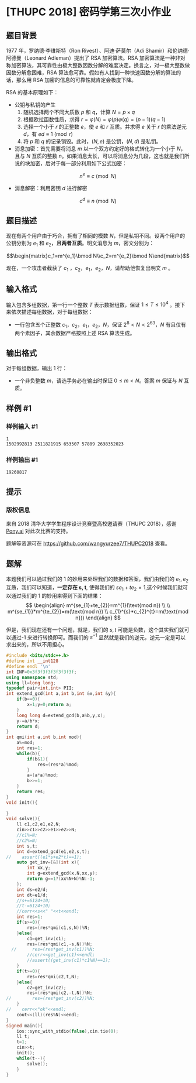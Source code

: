 # [THUPC 2018] 密码学第三次小作业

## 题目背景

1977 年，罗纳德·李维斯特（Ron Rivest）、阿迪·萨莫尔（Adi Shamir）和伦纳德·阿德曼（Leonard Adleman）提出了 RSA 加密算法。RSA 加密算法是一种非对称加密算法，其可靠性由极大整数因数分解的难度决定。换言之，对一极大整数做因数分解愈困难，RSA 算法愈可靠。假如有人找到一种快速因数分解的算法的话，那么用 RSA 加密的信息的可靠性就肯定会极度下降。

RSA 的基本原理如下：

- 公钥与私钥的产生
  1. 随机选择两个不同大质数 $p$ 和 $q$，计算 $N=p\times q$
  2. 根据欧拉函数性质，求得 $r=\varphi (N)=\varphi (p)\varphi (q)=(p-1)(q-1)$
  3. 选择一个小于 $r$ 的正整数 $e$，使 $e$ 和 $r$ 互质。并求得 $e$ 关于 $r$ 的乘法逆元 $d$，有 $ed\equiv 1 \pmod r$
  4. 将 $p$ 和 $q$ 的记录销毁。此时，$(N,e)$ 是公钥，$(N,d)$ 是私钥。
- 消息加密：首先需要将消息 $m$ 以一个双方约定好的格式转化为一个小于 $N$，且与 $N$ 互质的整数 $n$。如果消息太长，可以将消息分为几段，这也就是我们所说的块加密，后对于每一部分利用如下公式加密：

$$
n^{e}\equiv c\pmod N
$$

- 消息解密：利用密钥 $d$ 进行解密

$$
c^{d}\equiv n\pmod N
$$

## 题目描述

现在有两个用户由于巧合，拥有了相同的模数 $N$，但是私钥不同。设两个用户的公钥分别为 $e_1$ 和 $e_2$，**且两者互质**。明文消息为 $m$，密文分别为：

$$\begin{matrix}c_1=m^{e_1}\bmod N\\c_2=m^{e_2}\bmod N\end{matrix}$$

现在，一个攻击者截获了 $c_1$ ，$c_2$，$e_1$，$e_2$，$N$，请帮助他恢复出明文 $m$ 。

## 输入格式

输入包含多组数据，第一行一个整数 $T$ 表示数据组数，保证 $1\le T\le 10^4$ 。接下来依次描述每组数据，对于每组数据：

* 一行包含五个正整数 $c_1$，$c_2$，$e_1$，$e_2$，$N$，保证 $2^{8}< N < 2^{63}$，$N$ 有且仅有两个素因子，其余数据严格按照上述 RSA 算法生成。

## 输出格式

对于每组数据，输出 $1$ 行：

- 一个非负整数 $m$，请选手务必在输出时保证 $0\le m<N$。答案 $m$ 保证与 $N$ 互质。

## 样例 #1

### 样例输入 #1

```
1
1502992813 2511821915 653507 57809 2638352023
```

### 样例输出 #1

```
19260817
```

## 提示

### 版权信息

来自 2018 清华大学学生程序设计竞赛暨高校邀请赛（THUPC 2018），感谢 [Pony.ai](http://pony.ai/) 对此次比赛的支持。

题解等资源可在 <https://github.com/wangyurzee7/THUPC2018> 查看。

## 题解
本题我们可以通过我们的 1 的妙用来处理我们的数据和答案，我们由我们的 $e_{1},e_{2}$ 互质，我们可以知道，**一定存在 s, t**, 使得我们的 $se_{1}+te_{2}=1$,这个时候我们就可以通过我们的 1 的妙用来得到下面的结果：
$$
\begin{align}
m^{se_{1}+te_{2}}=m^{1}(\text{mod n}) \\ \\
m^{se_{1}}*m^{te_{2}}=m(\text{mod n}) \\
c_{1}^{s}*c_{2}^{t}=m(\text{mod n}))
\end{align}
$$

但是，我们现在还有一个问题，就是，我们的 $s,t$ 可能是负数，这个其实我们就可以通过-1 来进行转换即可。而我们的 $s^{-1}$ 显然就是我们的逆元，逆元一定是可以求出来的，所以不用担心。

```cpp
#include <bits/stdc++.h>
#define int __int128
#define endl '\n'
int INF=0x3f3f3f3f3f3f3f3f;
using namespace std;
using ll=long long;
typedef pair<int,int> PII;
int extend_gcd(int a,int b,int &x,int &y){
    if(b==0){
        x=1;y=0;return a;
    }
    long long d=extend_gcd(b,a%b,y,x);
    y-=a/b*x;
    return d;
}
int qmi(int a,int b,int mod){
    a%=mod;
    int res=1;
    while(b){
        if(b&1){
            res=(res*a)%mod;
        }
        a=(a*a)%mod;
        b>>=1;
    }
    return res;
}
void init(){
    
}
void solve(){
    ll c1,c2,e1,e2,N;
    cin>>c1>>c2>>e1>>e2>>N;
    //c1%=N;
    //c2%=N;
    int s,t;
    int d=extend_gcd(e1,e2,s,t);
//    assert((e1*s+e2*t)==1);
    auto get_inv=[&](int x){
        int xx,y;
        int g=extend_gcd(x,N,xx,y);
        return g==1?(xx%N+N)%N:-1;
    };
    int ds=e2/d;
    int dt=e1/d;
    //s+=6124+10;
    //t-=6124+10;
    //cerr<<s<<" "<<t<<endl;
    int res=1;
    if(s>=0){
        res=(res*qmi(c1,s,N))%N;
    }else{
        c1=get_inv(c1);
        res=(res*qmi(c1,-s,N))%N;
  //      res=(res*get_inv(c1))%N;
        //cerr<<get_inv(c1)<<endl;
        //assert((get_inv(c1)*c1%N)==1);
    }
    if(t>=0){
        res=res*qmi(c2,t,N);
    }else{
        c2=get_inv(c2);
        res=(res*qmi(c2,-t,N))%N;
//        res=(res*get_inv(c2))%N;
    }
//    cerr<<"ok"<<endl;
    cout<<(ll)(res%N)<<endl;
}
signed main(){
    ios::sync_with_stdio(false),cin.tie(0);
    ll t;
    t=1;
    cin>>t;
    init();
    while(t--){
        solve();
    }
}
```

